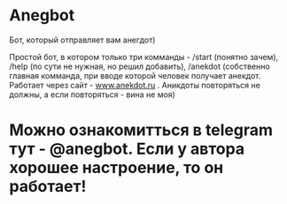 # Anegbot
Бот, который отправляет вам анегдот)

Простой бот, в котором только три комманды - /start (понятно зачем), /help (по сути не нужная, но решил добавить), /anekdot (cобственно главная комманда, при вводе которой человек получает анекдот.
Работает через сайт - www.anekdot.ru .
Аникдоты повторяться не должны, а если повторяться - вина не моя)
# Можно ознакомитться в telegram тут - @anegbot. Если у автора хорошее настроение, то он работает!
